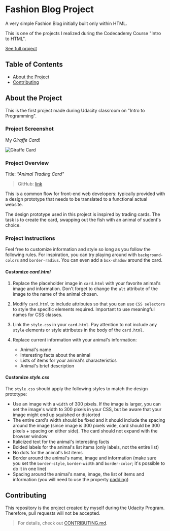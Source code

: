 # Fashion Blog Project

A very simple Fashion Blog initially built only within HTML.

This is one of the projects I realized during the Codecademy Course "Intro to HTML".

[See full project](https://albchia.github.io/Animal-Trading-Card/card.html)

## Table of Contents

- [About the Project](#About-the-Project)
- [Contributing](#Contributing)

## About the Project

This is the first project made during Udacity classroom on "Intro to Programming".

### Project Screenshot

My _Giraffe Card_!

![Giraffe Card](https://user-images.githubusercontent.com/70691672/95225840-86397e80-07fc-11eb-854e-feab35f6fcbd.PNG "My Giraffe Card")

### Project Overview

Title: _"Animal Trading Card"_

> GitHub: [link](https://github.com/albchia/Animal-Trading-Card.git)

This is a common flow for front-end web developers: typically provided with a design prototype that needs to be translated to a functional actual website.

The design prototype used in this project is inspired by trading cards. The task is to create the card, swapping out the fish with an animal of sudent's choice.

### Project Instructions

Feel free to customize information and style so long as you follow the following rules.
For inspiration, you can try playing around with `background-colors` and `border-radius`.
You can even add a `box-shadow` around the card.

#### Customize _card.html_

1. Replace the placeholder image in `card.html` with your favorite animal's image and information. Don't forget to change the `alt` attribute of the image to the name of the animal chosen.

2. Modify `card.html` to include attributes so that you can use `CSS selectors` to style the specific elements required. Important to use meaningful names for CSS classes.

3. Link the `style.css` in your `card.html`. Pay attention to not include any `style` elements or style attributes in the body of the `card.html`.

4. Replace current information with your animal's information:
    - Animal's name
    - Interesting facts about the animal
    - Lists of items for your animal's characteristics
    - Animal's brief description

#### Customize _style.css_

The `style.css` should apply the following styles to match the design prototype:

- Use an image with a `width` of 300 pixels. If the image is larger, you can set the image's width to 300 pixels in your CSS, but be aware that your image might end up squished or distorted
- The entire card's width should be fixed and it should include the spacing around the image (since image is 300 pixels wide, card should be 300 pixels + spacing on either side). The card should not expand with the browser window
- Italicized text for the animal's interesting facts
- Bolded labels for the animal's list items (only labels, not the entire list)
- No dots for the animal's list items
- Border around the animal's name, image and information (make sure you set the `border-style`, `border-width` and `border-color`; it's possible to do it in one line)
- Spacing around the animal's name, image, the list of items and information (you will need to use the property [padding](https://developer.mozilla.org/en-US/docs/Web/CSS/padding))

## Contributing

This repository is the project created by myself during the Udacity Program.
Therefore, pull requests will not be accepted.

> For details, check out [CONTRIBUTING.md](CONTRIBUTING.md).

